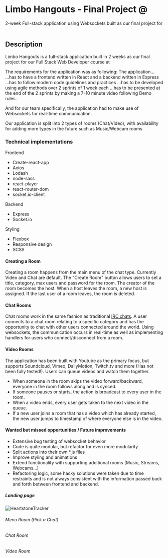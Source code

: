 # Limbo Hangouts - Final Project @ <salt/>
2-week Full-stack application using Websockets built as our final project for <salt/>.

## Description

Limbo Hangouts is a full-stack application built in 2 weeks as our final project for our Full Stack Web Developer course at <salt/>

The requirements for the application was as following:
The application...
...has to have a frontend written in React and a backend written in Express
...has to follow modern code guidelines and practices
...has to be developed using agile methods over 2 sprints of 1 week each
...has to be presented at the end of the 2 sprints by making a 7-10 minute video following Demo rules.

And for our team specifically, the application had to make use of Websockets for real-time communication.

Our application is split into 2 types of rooms (Chat/Video), with availability for adding more types in the future such as Music/Webcam rooms

### Technical implementations

Frontend

- Create-react-app
- Axios
- Lodash 
- node-sass
- react-player
- react-router-dom
- socket.io-client

Backend

- Express
- Socket.io

Styling

- Flexbox
- Responsive design
- SCSS

#### Creating a Room

Creating a room happens from the main menu of the chat type. Currently Video and Chat are default. The "Create Room" button allows users to set a title, category, max users and password for the room. The creator of the room becomes the host. When a host leaves the room, a new host is assigned. If the last user of a room leaves, the room is deleted.

#### Chat Rooms

Chat rooms work in the same fashion as traditional [IRC chats](https://en.wikipedia.org/wiki/Internet_Relay_Chat). A user connects to a chat room relating to a specific category and has the opportunity to chat with other users connected around the world. Using websockets, the communication occurs in real-time as well as implementing handlers for users who connect/disconnect from a room.

#### Video Rooms

The application has been built with Youtube as the primary focus, but supports Soundcloud, Vimeo, DailyMotion, Twitch.tv and more (Has not been fully tested!). Users can queue videos and watch them together. 
- When someone in the room skips the video forward/backward, everyone in the room follows along and is synced. 
- If someone pauses or starts, the action is broadcast to every user in the room. 
- When a video ends, every user gets taken to the next video in the queue. 
- If a new user joins a room that has a video which has already started, the new user jumps to timestamp of where everyone else is in the video.


#### Wanted but missed opportunities / Future improvements

- Extensive bug testing of websocket behavior
- Code is quite modular, but refactor for even more modularity
- Split actions into their own *.js files
- Improve styling and animations
- Extend functionality with supporting additional rooms (Music, Streams, Webcams...)
- Refactoring logic, some hacky solutions were taken due to time restraints and is not always consistent with the information passed back and forth between frontend and backend.

##### Landing page

![HeartstoneTracker](github.JPG)
###### Menu Room (Pick a Chat)

###### Chat Room

###### Video Room
